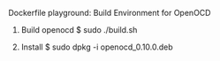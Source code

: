 Dockerfile playground:
Build Environment for OpenOCD

1. Build openocd
$ sudo ./build.sh

2. Install
$ sudo dpkg -i openocd_0.10.0.deb
